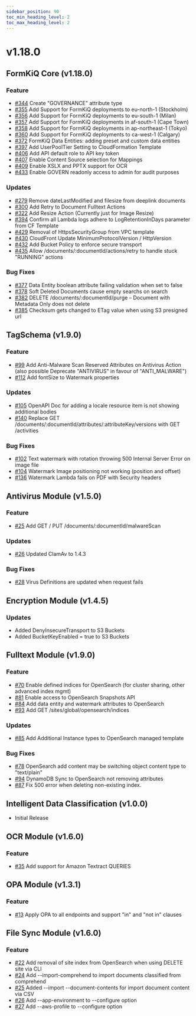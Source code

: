 ```yaml
---
sidebar_position: 90
toc_min_heading_level: 2
toc_max_heading_level: 2
---
```


# v1.18.0

## FormKiQ Core (v1.18.0)

### Feature

- [#344](https://github.com/formkiq/formkiq-core/issues/344) Create "GOVERNANCE" attribute type
- [#355](https://github.com/formkiq/formkiq-core/issues/355) Add Support for FormKiQ deployments to eu-north-1 (Stockholm)
- [#356](https://github.com/formkiq/formkiq-core/issues/356) Add Support for FormKiQ deployments to eu-south-1 (Milan)
- [#357](https://github.com/formkiq/formkiq-core/issues/357) Add Support for FormKiQ deployments in af-south-1 (Cape Town)
- [#358](https://github.com/formkiq/formkiq-core/issues/358) Add Support for FormKiQ deployments in ap-northeast-1 (Tokyo)
- [#360](https://github.com/formkiq/formkiq-core/issues/360) Add Support for FormKiQ deployments to ca-west-1 (Calgary)
- [#372](https://github.com/formkiq/formkiq-core/issues/372) FormKiQ Data Entities: adding preset and custom data entities
- [#397](https://github.com/formkiq/formkiq-core/issues/397) Add UserPoolTier Setting to CloudFormation Template
- [#406](https://github.com/formkiq/formkiq-core/issues/406) Add API default role to API key token
- [#407](https://github.com/formkiq/formkiq-core/issues/407) Enable Content Source selection for Mappings
- [#409](https://github.com/formkiq/formkiq-core/issues/409) Enable XSLX and PPTX support for OCR
- [#433](https://github.com/formkiq/formkiq-core/issues/433) Enable GOVERN readonly access to admin for audit purposes

### Updates

- [#279](https://github.com/formkiq/formkiq-core/issues/279) Remove dateLastModified and filesize from deeplink documents
- [#300](https://github.com/formkiq/formkiq-core/issues/300) Add Retry to Document Fulltext Actions
- [#322](https://github.com/formkiq/formkiq-core/issues/322) Add Resize Action (Currently just for Image Resize)
- [#394](https://github.com/formkiq/formkiq-core/issues/394) Confirm all Lambda logs adhere to LogRetentionInDays parameter from CF Template
- [#429](https://github.com/formkiq/formkiq-core/issues/429) Removal of HttpsSecurityGroup from VPC template
- [#430](https://github.com/formkiq/formkiq-core/issues/430) CloudFront Update MinimumProtocolVersion / HttpVersion
- [#432](https://github.com/formkiq/formkiq-core/issues/432) Add Bucket Policy to enforce secure transport
- [#435](https://github.com/formkiq/formkiq-core/issues/435) Allow /documents/:documentId/actions/retry to handle stuck "RUNNING" actions

### Bug Fixes
- [#377](https://github.com/formkiq/formkiq-core/issues/377) Data Entity boolean attribute failing validation when set to false
- [#378](https://github.com/formkiq/formkiq-core/issues/378) Soft Deleted Documents cause empty searchs on search
- [#382](https://github.com/formkiq/formkiq-core/issues/382) DELETE /documents/:documentId/purge – Document with Metadata Only does not delete
- [#385](https://github.com/formkiq/formkiq-core/issues/385) Checksum gets changed to ETag value when using S3 presigned url

## TagSchema (v1.9.0)

### Feature
- [#99](https://github.com/formkiq/formkiq-module-tagschema/issues/99) Add Anti-Malware Scan Reserved Attributes on Antivirus Action (also possible Deprecate "ANTIVIRUS" in favour of "ANTI_MALWARE")
- [#112](https://github.com/formkiq/formkiq-module-tagschema/issues/112) Add fontSize to Watermark properties

### Updates
- [#105](https://github.com/formkiq/formkiq-module-tagschema/issues/105) OpenAPI Doc for adding a locale resource item is not showing additional bodies
- [#140](https://github.com/formkiq/formkiq-module-tagschema/issues/140) Replace GET /documents/:documentId/attributes/:attributeKey/versions with GET /activities

### Bug Fixes
- [#102](https://github.com/formkiq/formkiq-module-tagschema/issues/102) Text watermark with rotation throwing 500 Internal Server Error on image file
- [#104](https://github.com/formkiq/formkiq-module-tagschema/issues/104) Watermark Image positioning not working (position and offset)
- [#136](https://github.com/formkiq/formkiq-module-tagschema/issues/136) Watermark Lambda fails on PDF with Security headers

## Antivirus Module (v1.5.0)

### Feature
- [#25](https://github.com/formkiq/formkiq-module-antivirus/issues/25) Add GET / PUT /documents/:documentId/malwareScan

### Updates
- [#26](https://github.com/formkiq/formkiq-module-antivirus/issues/26) Updated ClamAv to 1.4.3

### Bug Fixes
- [#28](https://github.com/formkiq/formkiq-module-antivirus/issues/28) Virus Definitions are updated when request fails


## Encryption Module (v1.4.5)

### Updates
- Added DenyInsecureTransport to S3 Buckets
- Added BucketKeyEnabled = true to S3 Buckets

## Fulltext Module (v1.9.0)

### Feature
- [#70](https://github.com/formkiq/formkiq-module-fulltext/issues/70) Enable defined indices for OpenSearch (for cluster sharing, other advanced index mgmt)
- [#81](https://github.com/formkiq/formkiq-module-fulltext/issues/81) Enable access to OpenSearch Snapshots API
- [#84](https://github.com/formkiq/formkiq-module-fulltext/issues/84) Add data entity and watermark attributes to OpenSearch
- [#93](https://github.com/formkiq/formkiq-module-fulltext/issues/93) Add GET /sites/global/opensearch/indices

### Updates
- [#85](https://github.com/formkiq/formkiq-module-fulltext/issues/85) Add Additional Instance types to OpenSearch managed template

### Bug Fixes
- [#78](https://github.com/formkiq/formkiq-module-fulltext/issues/78) OpenSearch add content may be switching object content type to "text/plain"
- [#94](https://github.com/formkiq/formkiq-module-fulltext/issues/94) DynamoDB Sync to OpenSearch not removing attributes
- [#87](https://github.com/formkiq/formkiq-module-fulltext/issues/87) Fix 500 error when deleting non-existing index.


## Intelligent Data Classification (v1.0.0)
- Initial Release


## OCR Module (v1.6.0)

### Feature
- [#35](https://github.com/formkiq/formkiq-module-ocr/issues/35) Add support for Amazon Textract QUERIES


## OPA Module (v1.3.1)

### Feature
- [#13](https://github.com/formkiq/formkiq-module-opa/issues/13) Apply OPA to all endpoints and support "in" and "not in" clauses

## File Sync Module (v1.6.0)

### Feature
- [#22](https://github.com/formkiq/formkiq-module-filesync-cli/issues/22) Add removal of site index from OpenSearch when using DELETE site via CLI
- [#24](https://github.com/formkiq/formkiq-module-filesync-cli/issues/24) Add --import-comprehend to import documents classified from comprehend
- [#25](https://github.com/formkiq/formkiq-module-filesync-cli/issues/25) Added --import --document-contents for import document content via CSV
- [#26](https://github.com/formkiq/formkiq-module-filesync-cli/issues/26) Add --app-environment to --configure option
- [#27](https://github.com/formkiq/formkiq-module-filesync-cli/issues/27) Add --aws-profile to --configure option